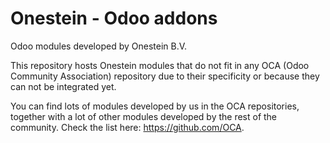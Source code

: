 # Onestein - Odoo addons
Odoo modules developed by Onestein B.V.

This repository hosts Onestein modules that do not fit in any OCA (Odoo Community Association) repository due to their specificity or because they can not be integrated yet.

You can find lots of modules developed by us in the OCA repositories, together with a lot of other modules developed by the rest of the community. Check the list here: https://github.com/OCA.
